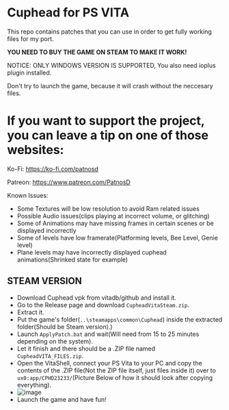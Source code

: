 # Cuphead for PS VITA

This repo contains patches that you can use in order to get fully working files for my port.

**YOU NEED TO BUY THE GAME ON STEAM TO MAKE IT WORK!**

NOTICE: ONLY WINDOWS VERSION IS SUPPORTED, You also need ioplus plugin installed.

Don't try to launch the game, because it will crash without the neccesary files.

# If you want to support the project, you can leave a tip on one of those websites:

Ko-Fi: https://ko-fi.com/patnosd

Patreon: https://www.patreon.com/PatnosD

Known Issues:
- Some Textures will be low resolution to avoid Ram related issues
- Possible Audio issues(clips playing at incorrect volume, or glitching)
- Some of Animations may have missing frames in certain scenes or be displayed incorrectly
- Some of levels have low framerate(Platforming levels, Bee Level, Genie level)
- Plane levels may have incorrectly displayed cuphead animations(Shrinked state for example)



## STEAM VERSION
- Download Cuphead vpk from vitadb/github and install it.
- Go to the Release page and download ``CupheadVitaSteam.zip``.
- Extract it.
- Put the game's folder(```..\steamapps\common\Cuphead```) inside the extracted folder(Should be Steam version).)
- Launch ``ApplyPatch.bat`` and wait(Will need from 15 to 25 minutes depending on the system).
- Let it finish and there should be a .ZIP file named ``CupheadVITA_FILES.zip``.
- Open the VitaShell, connect your PS Vita to your PC and copy the contents of the .ZIP file(Not the ZIP file itself, just files inside it) over to ``ux0:app/CPHD23233/``(Picture Below of how it should look after copying everything).
-  ![image](https://github.com/PatnosDD/Keep-In-Mind-Remastered-PS-VITA/assets/106522646/4192edd4-00da-4247-8952-bb630a94bc22)
- Launch the game and have fun!
